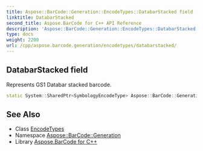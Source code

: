 ```yaml
---
title: Aspose::BarCode::Generation::EncodeTypes::DatabarStacked field
linktitle: DatabarStacked
second_title: Aspose.BarCode for C++ API Reference
description: 'Aspose::BarCode::Generation::EncodeTypes::DatabarStacked field. Represents GS1 Databar stacked barcode in C++.'
type: docs
weight: 2200
url: /cpp/aspose.barcode.generation/encodetypes/databarstacked/
---
```

## DatabarStacked field


Represents GS1 Databar stacked barcode.

```cpp
static System::SharedPtr<SymbologyEncodeType> Aspose::BarCode::Generation::EncodeTypes::DatabarStacked
```

## See Also

* Class [EncodeTypes](../)
* Namespace [Aspose::BarCode::Generation](../../)
* Library [Aspose.BarCode for C++](../../../)
